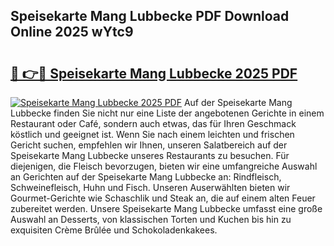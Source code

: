 ## Speisekarte Mang Lubbecke PDF Download Online 2025 wYtc9

# <h2><a href="http://gc81vfs.nevu.top/?p=Speisekarte+Mang+Lubbecke">🔗 👉🔴 Speisekarte Mang Lubbecke 2025 PDF</a></h2>

[![Speisekarte Mang Lubbecke 2025 PDF](https://i.imgur.com/dBaPXMq.png)](http://gc81vfs.nevu.top/?p=Speisekarte+Mang+Lubbecke)
Auf der Speisekarte Mang Lubbecke finden Sie nicht nur eine Liste der angebotenen Gerichte in einem Restaurant oder Café, sondern auch etwas, das für Ihren Geschmack köstlich und geeignet ist. Wenn Sie nach einem leichten und frischen Gericht suchen, empfehlen wir Ihnen, unseren Salatbereich auf der Speisekarte Mang Lubbecke unseres Restaurants zu besuchen. Für diejenigen, die Fleisch bevorzugen, bieten wir eine umfangreiche Auswahl an Gerichten auf der Speisekarte Mang Lubbecke an: Rindfleisch, Schweinefleisch, Huhn und Fisch. Unseren Auserwählten bieten wir Gourmet-Gerichte wie Schaschlik und Steak an, die auf einem alten Feuer zubereitet werden. Unsere Speisekarte Mang Lubbecke umfasst eine große Auswahl an Desserts, von klassischen Torten und Kuchen bis hin zu exquisiten Crème Brûlée und Schokoladenkakees.
